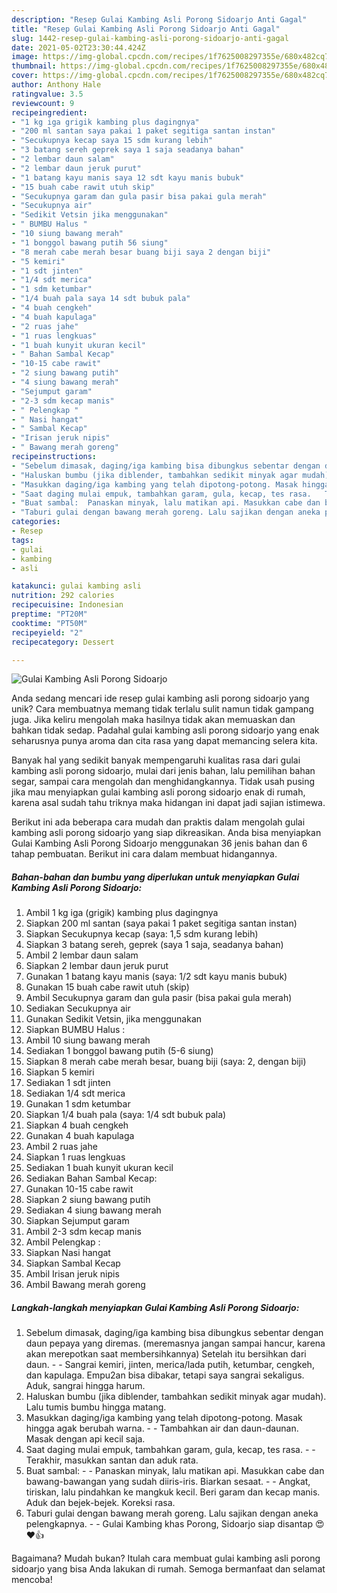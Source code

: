 ```yaml
---
description: "Resep Gulai Kambing Asli Porong Sidoarjo Anti Gagal"
title: "Resep Gulai Kambing Asli Porong Sidoarjo Anti Gagal"
slug: 1442-resep-gulai-kambing-asli-porong-sidoarjo-anti-gagal
date: 2021-05-02T23:30:44.424Z
image: https://img-global.cpcdn.com/recipes/1f7625008297355e/680x482cq70/gulai-kambing-asli-porong-sidoarjo-foto-resep-utama.jpg
thumbnail: https://img-global.cpcdn.com/recipes/1f7625008297355e/680x482cq70/gulai-kambing-asli-porong-sidoarjo-foto-resep-utama.jpg
cover: https://img-global.cpcdn.com/recipes/1f7625008297355e/680x482cq70/gulai-kambing-asli-porong-sidoarjo-foto-resep-utama.jpg
author: Anthony Hale
ratingvalue: 3.5
reviewcount: 9
recipeingredient:
- "1 kg iga grigik kambing plus dagingnya"
- "200 ml santan saya pakai 1 paket segitiga santan instan"
- "Secukupnya kecap saya 15 sdm kurang lebih"
- "3 batang sereh geprek saya 1 saja seadanya bahan"
- "2 lembar daun salam"
- "2 lembar daun jeruk purut"
- "1 batang kayu manis saya 12 sdt kayu manis bubuk"
- "15 buah cabe rawit utuh skip"
- "Secukupnya garam dan gula pasir bisa pakai gula merah"
- "Secukupnya air"
- "Sedikit Vetsin jika menggunakan"
- " BUMBU Halus "
- "10 siung bawang merah"
- "1 bonggol bawang putih 56 siung"
- "8 merah cabe merah besar buang biji saya 2 dengan biji"
- "5 kemiri"
- "1 sdt jinten"
- "1/4 sdt merica"
- "1 sdm ketumbar"
- "1/4 buah pala saya 14 sdt bubuk pala"
- "4 buah cengkeh"
- "4 buah kapulaga"
- "2 ruas jahe"
- "1 ruas lengkuas"
- "1 buah kunyit ukuran kecil"
- " Bahan Sambal Kecap"
- "10-15 cabe rawit"
- "2 siung bawang putih"
- "4 siung bawang merah"
- "Sejumput garam"
- "2-3 sdm kecap manis"
- " Pelengkap "
- " Nasi hangat"
- " Sambal Kecap"
- "Irisan jeruk nipis"
- " Bawang merah goreng"
recipeinstructions:
- "Sebelum dimasak, daging/iga kambing bisa dibungkus sebentar dengan daun pepaya yang diremas. (meremasnya jangan sampai hancur, karena akan merepotkan saat membersihkannya) Setelah itu bersihkan dari daun.   Sangrai kemiri, jinten, merica/lada putih, ketumbar, cengkeh, dan kapulaga. Empu2an bisa dibakar, tetapi saya sangrai sekaligus. Aduk, sangrai hingga harum."
- "Haluskan bumbu (jika diblender, tambahkan sedikit minyak agar mudah). Lalu tumis bumbu hingga matang."
- "Masukkan daging/iga kambing yang telah dipotong-potong. Masak hingga agak berubah warna.   Tambahkan air dan daun-daunan. Masak dengan api kecil saja."
- "Saat daging mulai empuk, tambahkan garam, gula, kecap, tes rasa.   Terakhir, masukkan santan dan aduk rata."
- "Buat sambal:  Panaskan minyak, lalu matikan api. Masukkan cabe dan bawang-bawangan yang sudah diiris-iris. Biarkan sesaat.  Angkat, tiriskan, lalu pindahkan ke mangkuk kecil. Beri garam dan kecap manis. Aduk dan bejek-bejek. Koreksi rasa."
- "Taburi gulai dengan bawang merah goreng. Lalu sajikan dengan aneka pelengkapnya.   Gulai Kambing khas Porong, Sidoarjo siap disantap 😍❤️👍"
categories:
- Resep
tags:
- gulai
- kambing
- asli

katakunci: gulai kambing asli 
nutrition: 292 calories
recipecuisine: Indonesian
preptime: "PT20M"
cooktime: "PT50M"
recipeyield: "2"
recipecategory: Dessert

---
```



![Gulai Kambing Asli Porong Sidoarjo](https://img-global.cpcdn.com/recipes/1f7625008297355e/680x482cq70/gulai-kambing-asli-porong-sidoarjo-foto-resep-utama.jpg)

Anda sedang mencari ide resep gulai kambing asli porong sidoarjo yang unik? Cara membuatnya memang tidak terlalu sulit namun tidak gampang juga. Jika keliru mengolah maka hasilnya tidak akan memuaskan dan bahkan tidak sedap. Padahal gulai kambing asli porong sidoarjo yang enak seharusnya punya aroma dan cita rasa yang dapat memancing selera kita.

Banyak hal yang sedikit banyak mempengaruhi kualitas rasa dari gulai kambing asli porong sidoarjo, mulai dari jenis bahan, lalu pemilihan bahan segar, sampai cara mengolah dan menghidangkannya. Tidak usah pusing jika mau menyiapkan gulai kambing asli porong sidoarjo enak di rumah, karena asal sudah tahu triknya maka hidangan ini dapat jadi sajian istimewa.




Berikut ini ada beberapa cara mudah dan praktis dalam mengolah gulai kambing asli porong sidoarjo yang siap dikreasikan. Anda bisa menyiapkan Gulai Kambing Asli Porong Sidoarjo menggunakan 36 jenis bahan dan 6 tahap pembuatan. Berikut ini cara dalam membuat hidangannya.

<!--inarticleads1-->

##### Bahan-bahan dan bumbu yang diperlukan untuk menyiapkan Gulai Kambing Asli Porong Sidoarjo:

1. Ambil 1 kg iga (grigik) kambing plus dagingnya
1. Siapkan 200 ml santan (saya pakai 1 paket segitiga santan instan)
1. Siapkan Secukupnya kecap (saya: 1,5 sdm kurang lebih)
1. Siapkan 3 batang sereh, geprek (saya 1 saja, seadanya bahan)
1. Ambil 2 lembar daun salam
1. Siapkan 2 lembar daun jeruk purut
1. Gunakan 1 batang kayu manis (saya: 1/2 sdt kayu manis bubuk)
1. Gunakan 15 buah cabe rawit utuh (skip)
1. Ambil Secukupnya garam dan gula pasir (bisa pakai gula merah)
1. Sediakan Secukupnya air
1. Gunakan Sedikit Vetsin, jika menggunakan
1. Siapkan  BUMBU Halus :
1. Ambil 10 siung bawang merah
1. Sediakan 1 bonggol bawang putih (5-6 siung)
1. Siapkan 8 merah cabe merah besar, buang biji (saya: 2, dengan biji)
1. Siapkan 5 kemiri
1. Sediakan 1 sdt jinten
1. Sediakan 1/4 sdt merica
1. Gunakan 1 sdm ketumbar
1. Siapkan 1/4 buah pala (saya: 1/4 sdt bubuk pala)
1. Siapkan 4 buah cengkeh
1. Gunakan 4 buah kapulaga
1. Ambil 2 ruas jahe
1. Siapkan 1 ruas lengkuas
1. Sediakan 1 buah kunyit ukuran kecil
1. Sediakan  Bahan Sambal Kecap:
1. Gunakan 10-15 cabe rawit
1. Siapkan 2 siung bawang putih
1. Sediakan 4 siung bawang merah
1. Siapkan Sejumput garam
1. Ambil 2-3 sdm kecap manis
1. Ambil  Pelengkap :
1. Siapkan  Nasi hangat
1. Siapkan  Sambal Kecap
1. Ambil Irisan jeruk nipis
1. Ambil  Bawang merah goreng




<!--inarticleads2-->

##### Langkah-langkah menyiapkan Gulai Kambing Asli Porong Sidoarjo:

1. Sebelum dimasak, daging/iga kambing bisa dibungkus sebentar dengan daun pepaya yang diremas. (meremasnya jangan sampai hancur, karena akan merepotkan saat membersihkannya) Setelah itu bersihkan dari daun.  -  - Sangrai kemiri, jinten, merica/lada putih, ketumbar, cengkeh, dan kapulaga. Empu2an bisa dibakar, tetapi saya sangrai sekaligus. Aduk, sangrai hingga harum.
1. Haluskan bumbu (jika diblender, tambahkan sedikit minyak agar mudah). Lalu tumis bumbu hingga matang.
1. Masukkan daging/iga kambing yang telah dipotong-potong. Masak hingga agak berubah warna.  -  - Tambahkan air dan daun-daunan. Masak dengan api kecil saja.
1. Saat daging mulai empuk, tambahkan garam, gula, kecap, tes rasa.  -  - Terakhir, masukkan santan dan aduk rata.
1. Buat sambal: -  - Panaskan minyak, lalu matikan api. Masukkan cabe dan bawang-bawangan yang sudah diiris-iris. Biarkan sesaat. -  - Angkat, tiriskan, lalu pindahkan ke mangkuk kecil. Beri garam dan kecap manis. Aduk dan bejek-bejek. Koreksi rasa.
1. Taburi gulai dengan bawang merah goreng. Lalu sajikan dengan aneka pelengkapnya.  -  - Gulai Kambing khas Porong, Sidoarjo siap disantap 😍❤️👍




Bagaimana? Mudah bukan? Itulah cara membuat gulai kambing asli porong sidoarjo yang bisa Anda lakukan di rumah. Semoga bermanfaat dan selamat mencoba!
